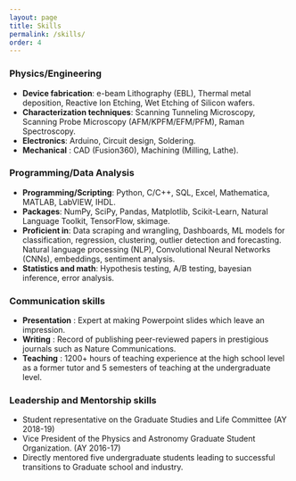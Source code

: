 ```yaml
---
layout: page
title: Skills
permalink: /skills/
order: 4
---
```


<h3>Physics/Engineering</h3>

- **Device fabrication**: e-beam Lithography (EBL), Thermal metal deposition, Reactive Ion Etching, Wet Etching of Silicon wafers.
- **Characterization techniques**: Scanning Tunneling Microscopy, Scanning Probe Microscopy (AFM/KPFM/EFM/PFM), Raman Spectroscopy.
- **Electronics**: Arduino, Circuit design, Soldering.
- **Mechanical** : CAD (Fusion360), Machining (Milling, Lathe).

<h3>Programming/Data Analysis</h3>

- **Programming/Scripting**: Python, C/C++, SQL, Excel, Mathematica, MATLAB, LabVIEW, IHDL.
- **Packages**: NumPy, SciPy, Pandas, Matplotlib, Scikit-Learn, Natural Language Toolkit, TensorFlow, skimage.
- **Proficient in**: Data scraping and wrangling, Dashboards, ML models for classification, regression, clustering, outlier detection and forecasting. Natural language processing (NLP), Convolutional Neural Networks (CNNs), embeddings, sentiment analysis.
- **Statistics and math**: Hypothesis testing, A/B testing, bayesian inference, error analysis.


<h3> Communication skills</h3>

- **Presentation** : Expert at making Powerpoint slides which leave an impression. 
- **Writing** :  Record of publishing peer-reviewed papers in prestigious journals such as Nature Communications. 
- **Teaching** : 1200+ hours of teaching experience at the high school level as a former tutor and 5 semesters of teaching at the undergraduate level.

<h3> Leadership and Mentorship skills </h3>

- Student representative on the Graduate Studies and Life Committee (AY 2018-19)
- Vice President of the Physics and Astronomy Graduate Student Organization. (AY 2016-17)
- Directly mentored five undergraduate students leading to successful transitions to Graduate school and industry.
 
